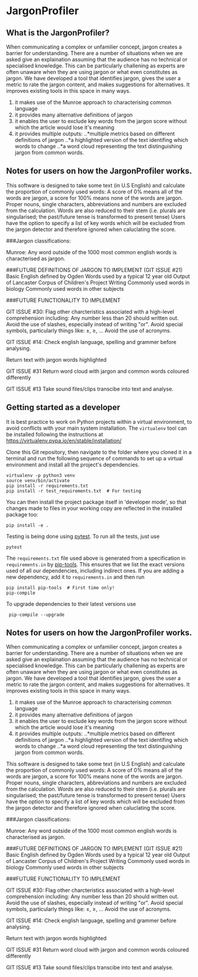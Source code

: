 # JargonProfiler

## What is the JargonProfiler?

When communicating a complex or unfamilier concept, jargon creates a barrier for 
understanding. There are a number of situations when we are asked give an explaination 
assuming that the audience has no technical or specialised knowledge. This can be 
particularly challening as experts are often unaware when they are using jargon or what 
even constitutes as jargon. We have developed a tool that identifies jargon, gives the 
user a metric to rate the jargon content, and makes suggestions for alternatives. It improves 
existing tools in this space in many ways. 

1. it makes use of the Munroe approach to characterising common language
2. it provides many alternative definitions of jargon
3. it enables the user to exclude key words from the jargon score without which
the article would lose it's meaning
4. it provides multiple outputs:
..*multiple metrics based on different definitions of jargon
..*a highlighted version of the text identifing which words to change
..*a word cloud representing the text distinguishing jargon from common words.      

## Notes for users on how the JargonProfiler works.

This software is designed to take some text (in U.S English) and calculate the proportion of commonly used words: A score of 0% means all of the words are jargon, a score for 100% means none of the words are jargon.
Proper nouns, single characters, abbreviations and numbers are excluded from the calculation. Words are also reduced to their stem (i.e. plurals are singularised; the past/future tense is transformed to present tense) 
Users have the option to specify a list of key words which will be excluded from the jargon detector and therefore ignored when caluclating the score.

###Jargon classifications:

Munroe: Any word outside of the 1000 most common english words is characterised as jargon.

###FUTURE DEFINITIONS OF JARGON TO IMPLEMENT (GIT ISSUE #21)
Basic English defined by Ogden
Words used by a typical 12 year old 
Output of Lancaster Corpus of Children's Project Writing 
Commonly used words in biology
Commonly used words in other subjects

###FUTURE FUNCTIONALITY TO IMPLEMENT 

GIT ISSUE #30:
Flag other charcteristics associated with a high-level comprehension including:
Any number less than 20 should written out.
Avoid the use of slashes, especially instead of writing "or".
Avoid special symbols, particularly things like: ±, ≥, …
Avoid the use of acronyms.

GIT ISSUE #14:
Check english language, spelling and grammer before analysing.

Return text with jargon words highlighted

GIT ISSUE #31
Return word cloud with jargon and common words coloured differently

GIT ISSUE #13
Take sound files/clips transcibe into text and analyse.



## Getting started as a developer

It is best practice to work on Python projects within a virtual environment,
to avoid conflicts with your main system installation. The `virtualenv` tool
can be installed following the instructions at
https://virtualenv.pypa.io/en/stable/installation/

Clone this Git repository, then navigate to the folder where you cloned it
in a terminal and run the following sequence of commands to set up a virtual
environment and install all the project's dependencies.

```
virtualenv -p python3 venv
source venv/bin/activate
pip install -r requirements.txt
pip install -r test_requirements.txt  # For testing
```

You can then install the project package itself in 'developer mode', so that
changes made to files in your working copy are reflected in the installed
package too:

```
pip install -e .
```

Testing is being done using [pytest][pytest]. To run all the tests, just use

```
pytest
```

The `requirements.txt` file used above is generated from a specification in
`requirements.in` by [pip-tools][pip-tools]. This ensures that we list the
exact versions used of all our dependencies, including indirect ones. If you
are adding a new dependency, add it to `requirements.in` and then run

```
pip install pip-tools  # First time only!
pip-compile
```

To upgrade dependencies to their latest versions use

```
 pip-compile --upgrade
 ```

[pytest]: http://doc.pytest.org/en/latest/contents.html
[pip-tools]: https://github.com/nvie/pip-tools

## Notes for users on how the JargonProfiler works.

When communicating a complex or unfamilier concept, jargon creates a barrier for 
understanding. There are a number of situations when we are asked give an explaination 
assuming that the audience has no technical or specialised knowledge. This can be 
particularly challening as experts are often unaware when they are using jargon or what 
even constitutes as jargon. We have developed a tool that identifies jargon, gives the 
user a metric to rate the jargon content, and makes suggestions for alternatives. It improves 
existing tools in this space in many ways. 

1. it makes use of the Munroe approach to characterising common language
2. it provides many alternative definitions of jargon
3. it enables the user to exclude key words from the jargon score without which
the article would lose it's meaning
4. it provides multiple outputs:
..*multiple metrics based on different definitions of jargon
..*a highlighted version of the text identifing which words to change
..*a word cloud representing the text distinguishing jargon from common words.      

This software is designed to take some text (in U.S English) and calculate the proportion of commonly used words: A score of 0% means all of the words are jargon, a score for 100% means none of the words are jargon.
Proper nouns, single characters, abbreviations and numbers are excluded from the calculation. Words are also reduced to their stem (i.e. plurals are singularised; the past/future tense is transformed to present tense) 
Users have the option to specify a list of key words which will be excluded from the jargon detector and therefore ignored when caluclating the score.

###Jargon classifications:

Munroe: Any word outside of the 1000 most common english words is characterised as jargon.

###FUTURE DEFINITIONS OF JARGON TO IMPLEMENT (GIT ISSUE #21)
Basic English defined by Ogden
Words used by a typical 12 year old 
Output of Lancaster Corpus of Children's Project Writing 
Commonly used words in biology
Commonly used words in other subjects

###FUTURE FUNCTIONALITY TO IMPLEMENT 

GIT ISSUE #30:
Flag other charcteristics associated with a high-level comprehension including:
Any number less than 20 should written out.
Avoid the use of slashes, especially instead of writing "or".
Avoid special symbols, particularly things like: ±, ≥, …
Avoid the use of acronyms.

GIT ISSUE #14:
Check english language, spelling and grammer before analysing.

Return text with jargon words highlighted

GIT ISSUE #31
Return word cloud with jargon and common words coloured differently

GIT ISSUE #13
Take sound files/clips transcibe into text and analyse.
